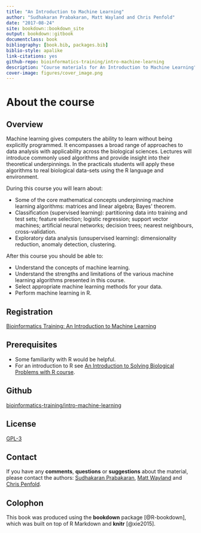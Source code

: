 ```yaml
--- 
title: "An Introduction to Machine Learning"
author: "Sudhakaran Prabakaran, Matt Wayland and Chris Penfold"
date: "2017-08-24"
site: bookdown::bookdown_site
output: bookdown::gitbook
documentclass: book
bibliography: [book.bib, packages.bib]
biblio-style: apalike
link-citations: yes
github-repo: bioinformatics-training/intro-machine-learning
description: "Course materials for An Introduction to Machine Learning"
cover-image: figures/cover_image.png
---
```


# About the course 

## Overview
Machine learning gives computers the ability to learn without being explicitly programmed. It encompasses a broad range of approaches to data analysis with applicability across the biological sciences. Lectures will introduce commonly used algorithms and provide insight into their theoretical underpinnings. In the practicals students will apply these algorithms to real biological data-sets using the R language and environment. 

During this course you will learn about:

* Some of the core mathematical concepts underpinning machine learning algorithms: matrices and linear algebra; Bayes' theorem.
* Classification (supervised learning): partitioning data into training and test sets; feature selection; logistic regression; support vector machines; artificial neural networks; decision trees; nearest neighbours, cross-validation.
* Exploratory data analysis (unsupervised learning): dimensionality reduction, anomaly detection, clustering. 

After this course you should be able to:

* Understand the concepts of machine learning.
* Understand the strengths and limitations of the various machine learning algorithms presented in this course.
* Select appropriate machine learning methods for your data.
* Perform machine learning in R. 

## Registration
[Bioinformatics Training: An Introduction to Machine Learning](https://training.csx.cam.ac.uk/bioinformatics/search?type=events&query=an+introduction+to+machine+learning&x=0&y=0)

## Prerequisites

* Some familiarity with R would be helpful.
* For an introduction to R see [An Introduction to Solving Biological Problems with R course](http://training.csx.cam.ac.uk/bioinformatics/course/bioinfo-rintro/). 

## Github
[bioinformatics-training/intro-machine-learning](https://github.com/bioinformatics-training/intro-machine-learning)

## License
[GPL-3](https://www.gnu.org/licenses/gpl-3.0.en.html)


## Contact
If you have any **comments**, **questions** or **suggestions** about the material, please contact the authors: <a href="mailto:wk181x@gmail.com">Sudhakaran Prabakaran</a>, <a href="mailto:mw283@cam.ac.uk">Matt Wayland</a> and <a href="mailto:cap76@cam.ac.uk">Chris Penfold</a>.

## Colophon

This book was produced using the **bookdown** package [@R-bookdown], which was built on top of R Markdown and **knitr** [@xie2015].
